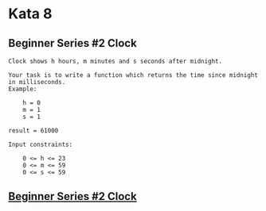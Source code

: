 # Kata 8

## Beginner Series #2 Clock

    Clock shows h hours, m minutes and s seconds after midnight.  

    Your task is to write a function which returns the time since midnight in milliseconds.  
    Example:  

        h = 0
        m = 1
        s = 1

    result = 61000  

    Input constraints:  

        0 <= h <= 23
        0 <= m <= 59
        0 <= s <= 59

[Beginner Series #2 Clock](https://www.codewars.com/kata/55f9bca8ecaa9eac7100004a/typescript)
---------------------------------------------------------------------------------------------